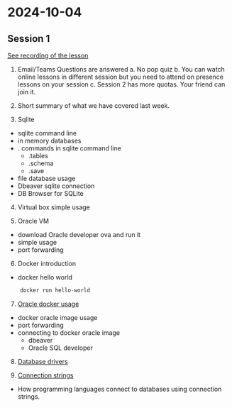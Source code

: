 # 2024-10-04

## Session 1

[See recording of the lesson](https://ankarabilim.sharepoint.com/:v:/s/CENG351/EZ1m0kc7fAFHt1Phh8WY478BmCsVAmc1mBQwA5t-32XExg?e=iVcwt0)

1. Email/Teams Questions are answered
a. No pop quiz
b. You can watch online lessons in different session but you need to attend on presence lessons on your session
c. Session 2 has more quotas. Your friend can join it.

2. Short summary of what we have covered last week.

3. Sqlite 

- sqlite command line
- in memory databases
- . commands in sqlite command line
	* .tables
	* .schema
	* .save
- file database usage 
- Dbeaver sqlite connection
- DB Browser for SQLite 

4. Virtual box simple usage

5. Oracle VM 

- download Oracle developer ova and run it
- simple usage
- port forwarding

6. Docker introduction

- docker hello world

``` sql
    docker run hello-world  
```

7. [Oracle docker usage](../databases/chinook-oracle)

- docker oracle image usage
- port forwarding
- connecting to docker oracle image
	* dbeaver
	* Oracle SQL developer


8. [Database drivers](../course-contents/database-drivers-en.md)

9. [Connection strings](../course-contents/connection-string-en.md)

- How programming languages connect to databases using connection strings.







